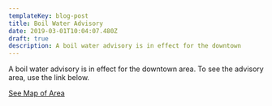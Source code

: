 ```yaml
---
templateKey: blog-post
title: Boil Water Advisory
date: 2019-03-01T10:04:07.480Z
draft: true
description: A boil water advisory is in effect for the downtown
---
```

A boil water advisory is in effect for the downtown area. To see the advisory area, use the link below.

[See Map of Area](/map/?layer=Advisory&feature=0)

